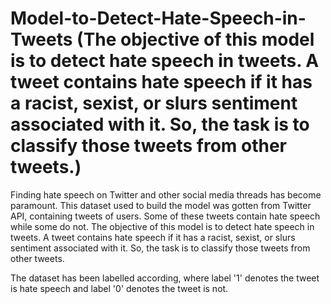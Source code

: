 # Model-to-Detect-Hate-Speech-in-Tweets (The objective of this model is to detect hate speech in tweets. A tweet contains hate speech if it has a racist, sexist, or slurs sentiment associated with it. So, the task is to classify those tweets from other tweets.) 

Finding hate speech on Twitter and other social media threads has become paramount.
This dataset used to build the model was gotten from Twitter API, containing tweets of users. Some of these tweets contain hate speech while some do not.
The objective of this model is to detect hate speech in tweets. A tweet contains hate speech if it has a racist, sexist, or slurs sentiment associated with it. So, the task is to classify those tweets from other tweets.


The dataset has been labelled according, where label '1' denotes the tweet is hate speech and label '0' denotes the tweet is not.


